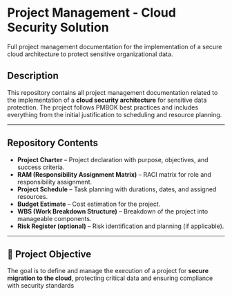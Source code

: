# Project Management - Cloud Security Solution
Full project management documentation for the implementation of a secure cloud architecture to protect sensitive organizational data.

## Description

This repository contains all project management documentation related to the implementation of a **cloud security architecture** for sensitive data protection. The project follows PMBOK best practices and includes everything from the initial justification to scheduling and resource planning.

---

## Repository Contents

-  **Project Charter** – Project declaration with purpose, objectives, and success criteria.
-  **RAM (Responsibility Assignment Matrix)** – RACI matrix for role and responsibility assignment.
-  **Project Schedule** – Task planning with durations, dates, and assigned resources.
-  **Budget Estimate** – Cost estimation for the project.
-  **WBS (Work Breakdown Structure)** – Breakdown of the project into manageable components.
-  **Risk Register (optional)** – Risk identification and planning (if applicable).

---

## 🚀 Project Objective

The goal is to define and manage the execution of a project for **secure migration to the cloud**, protecting critical data and ensuring compliance with security standards

